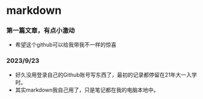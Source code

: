 # markdown
### 第一篇文章，有点小激动
* 希望这个github可以给我带我不一样的惊喜

### 2023/9/23
* 好久没用登录自己的Github账号写东西了，最初的记录都停留在21年大一入学时。
* 其实markdown我自己用了，只是笔记都在我的电脑本地中。

